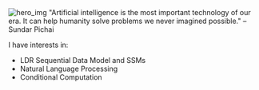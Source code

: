 <img alt="hero_img" src="https://media4.giphy.com/media/v1.Y2lkPTc5MGI3NjExeGNwNndhamMzOWtsanB5NnU2bG5leWZjemxnZzh0c2tyNG1qNWVyeCZlcD12MV9pbnRlcm5hbF9naWZfYnlfaWQmY3Q9cw/FEVBXvnC4exOg/giphy.gif"/>
"Artificial intelligence is the most important technology of our era. It can help humanity solve problems we never imagined possible." – Sundar Pichai

I have interests in:
* LDR Sequential Data Model and SSMs
* Natural Language Processing
* Conditional Computation